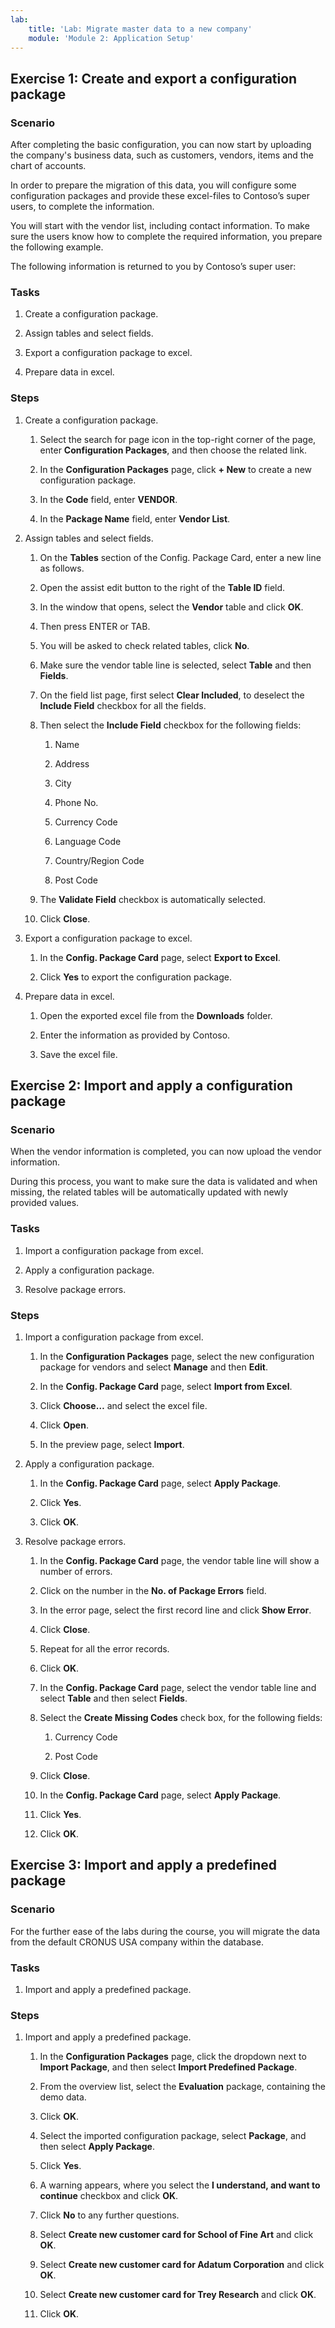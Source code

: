 ```yaml
---
lab:
    title: 'Lab: Migrate master data to a new company'
    module: 'Module 2: Application Setup'
---
```


Exercise 1: Create and export a configuration package
-----------------------------------------------------

### Scenario

After completing the basic configuration, you can now start by uploading the
company's business data, such as customers, vendors, items and the chart of
accounts.

In order to prepare the migration of this data, you will configure some
configuration packages and provide these excel-files to Contoso’s super users,
to complete the information.

You will start with the vendor list, including contact information. To make sure
the users know how to complete the required information, you prepare the
following example.

The following information is returned to you by Contoso’s super user:

### Tasks

1.  Create a configuration package.

2.  Assign tables and select fields.

3.  Export a configuration package to excel.

4.  Prepare data in excel.

### Steps

1.  Create a configuration package.

    1.  Select the search for page icon in the top-right corner of the page,
        enter **Configuration Packages**, and then choose the related link.

    2.  In the **Configuration Packages** page, click **+ New** to create a new
        configuration package.

    3.  In the **Code** field, enter **VENDOR**.

    4.  In the **Package Name** field, enter **Vendor List**.

2.  Assign tables and select fields.

    1.  On the **Tables** section of the Config. Package Card, enter a new line
        as follows.

    2.  Open the assist edit button to the right of the **Table ID** field.

    3.  In the window that opens, select the **Vendor** table and click **OK**.

    4.  Then press ENTER or TAB.

    5.  You will be asked to check related tables, click **No**.

    6.  Make sure the vendor table line is selected, select **Table** and then
        **Fields**.

    7.  On the field list page, first select **Clear Included**, to deselect the
        **Include Field** checkbox for all the fields.

    8.  Then select the **Include Field** checkbox for the following fields:

        1.  Name

        2.  Address

        3.  City

        4.  Phone No.

        5.  Currency Code

        6.  Language Code

        7.  Country/Region Code

        8.  Post Code

    9.  The **Validate Field** checkbox is automatically selected.

    10. Click **Close**.

3.  Export a configuration package to excel.

    1.  In the **Config. Package Card** page, select **Export to Excel**.

    2.  Click **Yes** to export the configuration package.

4.  Prepare data in excel.

    1.  Open the exported excel file from the **Downloads** folder.

    2.  Enter the information as provided by Contoso.

    3.  Save the excel file.

Exercise 2: Import and apply a configuration package
----------------------------------------------------

### Scenario

When the vendor information is completed, you can now upload the vendor
information.

During this process, you want to make sure the data is validated and when
missing, the related tables will be automatically updated with newly provided
values.

### Tasks

1.  Import a configuration package from excel.

2.  Apply a configuration package.

3.  Resolve package errors.

### Steps

1.  Import a configuration package from excel.

    1.  In the **Configuration Packages** page, select the new configuration
        package for vendors and select **Manage** and then **Edit**.

    2.  In the **Config. Package Card** page, select **Import from Excel**.

    3.  Click **Choose…** and select the excel file.

    4.  Click **Open**.

    5.  In the preview page, select **Import**.

2.  Apply a configuration package.

    1.  In the **Config. Package Card** page, select **Apply Package**.

    2.  Click **Yes**.

    3.  Click **OK**.

3.  Resolve package errors.

    1.  In the **Config. Package Card** page, the vendor table line will show a
        number of errors.

    2.  Click on the number in the **No. of Package Errors** field.

    3.  In the error page, select the first record line and click **Show
        Error**.

    4.  Click **Close**.

    5.  Repeat for all the error records.

    6.  Click **OK**.

    7.  In the **Config. Package Card** page, select the vendor table line and
        select **Table** and then select **Fields**.

    8.  Select the **Create Missing Codes** check box, for the following fields:

        1.  Currency Code

        2.  Post Code

    9.  Click **Close**.

    10. In the **Config. Package Card** page, select **Apply Package**.

    11. Click **Yes**.

    12. Click **OK**.

Exercise 3: Import and apply a predefined package
-------------------------------------------------

### Scenario

For the further ease of the labs during the course, you will migrate the data
from the default CRONUS USA company within the database.

### Tasks

1.  Import and apply a predefined package.

### Steps

1.  Import and apply a predefined package.

    1.  In the **Configuration Packages** page, click the dropdown next to
        **Import Package**, and then select **Import Predefined Package**.

    2.  From the overview list, select the **Evaluation** package, containing
        the demo data.

    3.  Click **OK**.

    4.  Select the imported configuration package, select **Package**, and then
        select **Apply Package**.

    5.  Click **Yes**.

    6.  A warning appears, where you select the **I understand, and want to
        continue** checkbox and click **OK**.

    7.  Click **No** to any further questions.

    8.  Select **Create new customer card for School of Fine Art** and click
        **OK**.

    9.  Select **Create new customer card for Adatum Corporation** and click
        **OK**.

    10. Select **Create new customer card for Trey Research** and click **OK**.

    11. Click **OK**.
